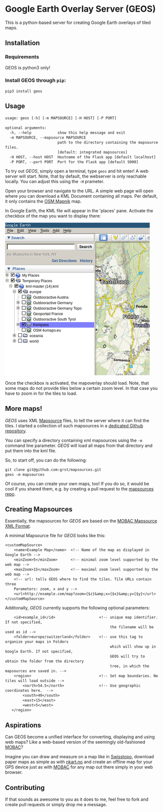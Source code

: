 # Google Earth Overlay Server (GEOS)
This is a python-based server for creating Google Earth overlays 
of tiled maps. 

## Installation

### Requirements
GEOS is python3 only!

### Install GEOS through `pip`:
`pip3 install geos`

## Usage
```
usage: geos [-h] [-m MAPSOURCE] [-H HOST] [-P PORT]

optional arguments:
  -h, --help            show this help message and exit
  -m MAPSOURCE, --mapsource MAPSOURCE
                        path to the directory containing the mapsource files.
                        [default: integrated mapsources]
  -H HOST, --host HOST  Hostname of the Flask app [default localhost]
  -P PORT, --port PORT  Port for the Flask app [default 5000]

```

To try out *GEOS*, simply open a terminal, type `geos` and hit enter! A web server will start. 
Note, that by default, the webserver is only reachable locally. You can adjust this using the `-H` prameter.

Open your browser and navigate to the URL. A simple web page will open where you can download a KML Document containing all maps.
Per default, it only contains the [OSM Mapnik](https://wiki.openstreetmap.org/wiki/Mapnik) map.

In Google Earth, the KML file will appear in the 'places' pane. Activate the checkbox
of the map you want to display there: 

![](doc/ge-places.png)

Once the checkbox is activated, the mapoverlay should load.
Note, that some maps do not provide tiles below a certain zoom level.
In that case you have to zoom in for the tiles to load. 

## More maps! 
*GEOS* uses XML [Mapsource](http://mobac.sourceforge.net/wiki/index.php/Custom_XML_Map_Sources#Simple_custom_map_sources)
files, to tell the server where it can find the tiles. I started a collection of such mapsources in a
[dedicated Github repository](https://github.com/grst/mapsources).

You can specify a directory containing xml mapsources using the `-m` command line parameter.
*GEOS* will load all maps from that directory and put them into the kml file.

So, to start off, you can do the following: 
```
git clone git@github.com:grst/mapsources.git
geos -m mapsources
```

Of course, you can create your own maps, too! If you do so, it would be cool if you shared them,
 e.g. by creating a pull request to the [mapsources repo](https://github.com/grst/mapsources).

## Creating Mapsources
Essentially, the mapsources for *GEOS* are based on the [MOBAC Mapsource XML Format](http://mobac.sourceforge.net/wiki/index.php/Custom_XML_Map_Sources#Simple_custom_map_sources). 

A minimal Mapsource file for *GEOS* looks like this: 
```
<customMapSource>
    <name>Example Map</name>  <!-- Name of the map as displayed in Google Earth -->
    <minZoom>5</minZoom>      <!-- minimal zoom level supported by the web map -->
    <maxZoom>15</maxZoom>     <!-- maximal zoom level supported by the web map -->
    <!-- url: tells GEOS where to find the tiles. Tile URLs contain three 
    Parameters: zoom, x and y -->
    <url>http://example.com/map?zoom={$z}&amp;x={$x}&amp;y={$y}</url>
</customMapSource>
```

Additonally, *GEOS* currently supports the following optional parameters: 
```
    <id>example_id</id>                    <!-- unique map identifier. If not specified,
                                                the filename will be used as id -->
    <folder>europe/switzerland</folder>    <!-- use this tag to organize your maps in Folders 
                                                which will show up in Google Earth. If not specified,
                                                GEOS will try to obtain the folder from the directory 
                                                tree, in which the mapsources are saved in. --> 
    <region>                               <!-- Set map boundaries. No tiles will load outside -->
        <north>54.5</north>                <!-- Use geographic coordinates here.  --> 
        <south>40</south>
        <east>15</east>
        <west>5</west>
   </region>
```

## Aspirations
Can GEOS become a unified interface for converting, displaying and using web maps?
Like a web-based version of the seemingly old-fashioned [MOBAC](http://mobac.sourceforge.net)?

Imagine you can draw and measure on a map like in [Swisstopo](https://map.geo.admin.ch), download paper maps
as simple as with [nkart.no](http://www.nkart.no/) and create an offline map for your GPS device just as
with [MOBAC](http://mobac.sourceforge.net) for any map out there simply in your web browser.

## Contributing
If that sounds as awesome to you as it does to me, feel free to fork and create
pull requests or simply drop me a message.
